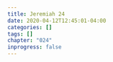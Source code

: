 ```yaml
---
title: Jeremiah 24
date: 2020-04-12T12:45:01-04:00
categories: []
tags: []
chapter: "024"
inprogress: false
---
```


